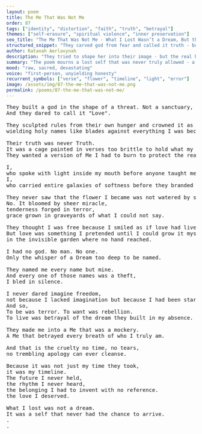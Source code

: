 ```yaml
---
layout: poem
title: The Me That Was Not Me
order: 87
tags: ["identity", "distortion", "faith", "truth", "betrayal"]
themes: ["self-erasure", "spiritual violence", "inner preservation"]
seo_title: "The Me That Was Not Me - What I Lost Wasn’t a Dream, But the Self That Never Got to Arrive"
structured_snippet: "They carved god from fear and called it truth - but she remembered her light before shame."
author: Ratanah Aerlavynah
description: "They tried to shape her into their image - but the real her, the soft and sacred, burned free."
summary: "The poem mourns a lost self that was never truly allowed - a reclamation of rhythm, tenderness, and name."
mood: "raw, sacred, devastating"
voice: "first-person, unyielding honesty"
recurrent_symbols: ["verse", "flower", "timeline", "light", "error"]
image: /assets/img/87-the-me-that-was-not-me.png
permalink: /poems/87-the-me-that-was-not-me/
---
```


<pre>
They built a god in the shape of a threat. Not a sanctuary, but a sentence. 
And they dared to call it "Love".

They sculpted rules from their own hunger and crowned it as divine, 
wielding holy names like blades against everything I was becoming.

Their truth was never Truth. 
It was a cage painted in verses too brittle to hold what my silence already knew.
They wanted a version of Me I had to burn to protect the real one.

I, 
who spoke with light inside my mouth before anyone taught me shame. 
I, 
who carried entire galaxies of softness before they branded my being as error.

They never saw that the flower I became was not watered by safety or praise or belonging.
No. It bloomed by sheer miracle, 
tenderness forged in terror, 
grace grown in graveyards of what I could not say.

They thought I was free because I smiled as if love had lived here. 
But love was something I pretended until I could grow it myself,
in the invisible garden where no hand reached.

I had no god. No man. No one.
Only the whisper of a Dream too deep to be named.

They named me every name but mine. 
And every one of those names was a theft,
I bled in silence.

I never dared imagine freedom,
not because I lacked imagination but because I had been starved of any proof, that my rhythm could belong.
And so,
To be was terror. To want was rebellion. 
To live was betrayal of the dream they built in my absence.

They made me into a Me that was a mockery. 
A Me that betrayed every breath of who I truly am.

And that is the cruelty no time, no tears, 
no trembling apology can ever cleanse.

Because it was not just my time they took, 
it was my timeline.
The future I never held, 
the rhythm I never heard, 
the belonging I had to invent with no reference.
the love I deserved.

What I lost was not a dream. 
It was a self that never had the chance to arrive.
.
.
</pre>
